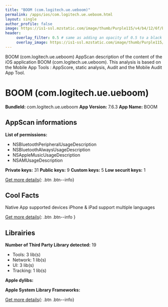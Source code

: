 ```yaml
---
title: "BOOM (com.logitech.ue.ueboom)"
permalink: /apps/ios/com.logitech.ue.ueboom.html
layout: single
author_profile: false
image: https://is1-ssl.mzstatic.com/image/thumb/Purple115/v4/b4/12/6f/b4126fd2-bb46-069b-5d8e-4321cf181748/AppIcon-0-0-1x_U007emarketing-0-0-0-7-0-0-sRGB-0-0-0-GLES2_U002c0-512MB-85-220-0-0.png/512x512bb.jpg
header: 
     overlay_filter: 0.5 # same as adding an opacity of 0.5 to a black background
     overlay_image: https://is1-ssl.mzstatic.com/image/thumb/Purple115/v4/b4/12/6f/b4126fd2-bb46-069b-5d8e-4321cf181748/AppIcon-0-0-1x_U007emarketing-0-0-0-7-0-0-sRGB-0-0-0-GLES2_U002c0-512MB-85-220-0-0.png/512x512bb.jpg
---
```

BOOM (com.logitech.ue.ueboom) AppScan description of the content of the iOS application BOOM (com.logitech.ue.ueboom). This analysis is based on the Mobile App Tools : AppScore, static analysis, Audit and the Mobile Audit App Tool.

# BOOM (com.logitech.ue.ueboom)

**BundleId:** com.logitech.ue.ueboom
**App Version:** 7.6.3
**App Name:** BOOM


## AppScan informations 

**List of permissions:** 
- NSBluetoothPeripheralUsageDescription
- NSBluetoothAlwaysUsageDescription
- NSAppleMusicUsageDescription
- NSAMUsageDescription
  
  
**Private keys:** 31
**Public keys:** 9
**Custom keys:** 5
**Low securit keys:** 1
  
[Get more details](/pricing.html){: .btn .btn--info}

## Cool Facts

Native App
supported devices iPhone & iPad
support multiple languages
  
[Get more details](/pricing.html){: .btn .btn--info }

## Librairies 
**Number of Third Party Library detected:** 19
- Tools: 3 lib(s)
- Network: 1 lib(s)
- UI: 3 lib(s)
- Tracking: 1 lib(s)


**Apple dylibs:**


**Apple System Library Frameworks:**


  
[Get more details](/pricing.html){: .btn .btn--info}

